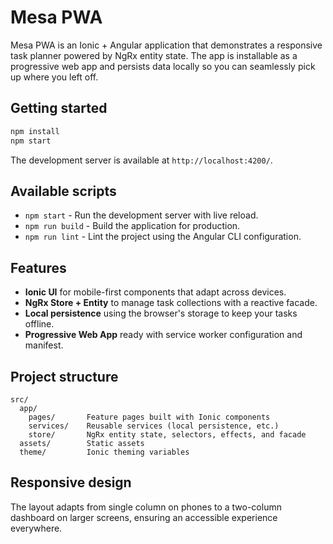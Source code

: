 # Mesa PWA

Mesa PWA is an Ionic + Angular application that demonstrates a responsive task planner powered by NgRx entity state. The app is installable as a progressive web app and persists data locally so you can seamlessly pick up where you left off.

## Getting started

```bash
npm install
npm start
```

The development server is available at `http://localhost:4200/`.

## Available scripts

- `npm start` - Run the development server with live reload.
- `npm run build` - Build the application for production.
- `npm run lint` - Lint the project using the Angular CLI configuration.

## Features

- **Ionic UI** for mobile-first components that adapt across devices.
- **NgRx Store + Entity** to manage task collections with a reactive facade.
- **Local persistence** using the browser's storage to keep your tasks offline.
- **Progressive Web App** ready with service worker configuration and manifest.

## Project structure

```
src/
  app/
    pages/       Feature pages built with Ionic components
    services/    Reusable services (local persistence, etc.)
    store/       NgRx entity state, selectors, effects, and facade
  assets/        Static assets
  theme/         Ionic theming variables
```

## Responsive design

The layout adapts from single column on phones to a two-column dashboard on larger screens, ensuring an accessible experience everywhere.
